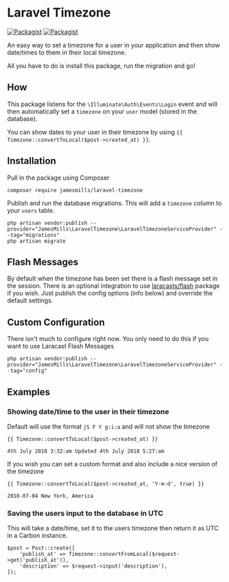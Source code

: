 # Laravel Timezone

[![Packagist](https://img.shields.io/packagist/v/jamesmills/laravel-timezone.svg?style=flat-square)](https://packagist.org/packages/jamesmills/laravel-timezone)
[![Packagist](https://img.shields.io/packagist/l/jamesmills/laravel-timezone.svg?style=flat-square)]()

An easy way to set a timezone for a user in your application and then show date/times to them in their local timezone. 

All you have to do is install this package, run the migration and go!

## How 

This package listens for the `\Illuminate\Auth\Events\Login` event and will then automatically set a `timezone` on your `user` model (stored in the database). 

You can show dates to your user in their timezone by using `{{ Timezone::convertToLocal($post->created_at) }}`.

## Installation

Pull in the package using Composer

```
composer require jamesmills/laravel-timezone
```

Publish and run the database migrations. This will add a `timezone` column to your `users` table.

```
php artisan vendor:publish --provider="JamesMills\LaravelTimezone\LaravelTimezoneServiceProvider" --tag="migrations"
php artisan migrate
```

## Flash Messages

By default when the timezone has been set there is a flash message set in the session. There is an optional integration to use [laracasts/flash](https://github.com/laracasts/flash) package if you wish. Just publish the config options (info below) and override the default settings.  


## Custom Configuration

There isn't much to configure right now. You only need to do this if you want to use Laracast Flash Messages
```
php artisan vendor:publish --provider="JamesMills\LaravelTimezone\LaravelTimezoneServiceProvider" --tag="config"
```

## Examples

### Showing date/time to the user in their timezone

Default will use the format `jS F Y g:i:a` and will not show the timezone
```
{{ Timezone::convertToLocal($post->created_at) }}

4th July 2018 3:32:am Updated 4th July 2018 5:27:am
```

If you wish you can set a custom format and also include a nice version of the timezone

```
{{ Timezone::convertToLocal($post->created_at, 'Y-m-d', true) }}

2018-07-04 New York, America
```

### Saving the users input to the database in UTC

This will take a date/time, set it to the users timezone then return it as UTC in a Carbon instance.

```
$post = Post::create([
    'publish_at' => Timezone::convertFromLocal($request->get('publish_at')),
    'description' => $request->input('description'),
]);
```


